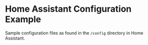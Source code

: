 # Home Assistant Configuration Example

Sample configuration files as found in the `/config` directory in Home Assistant. 
